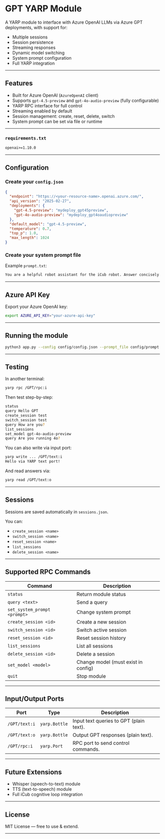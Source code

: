 
# GPT YARP Module

A YARP module to interface with Azure OpenAI LLMs via Azure GPT deployments, with support for:

- Multiple sessions
- Session persistence
- Streaming responses
- Dynamic model switching
- System prompt configuration
- Full YARP integration

---

## Features

- Built for Azure OpenAI (`AzureOpenAI` client)
- Supports `gpt-4.5-preview` and `gpt-4o-audio-preview` (fully configurable)
- YARP RPC interface for full control
- Streaming enabled by default
- Session management: create, reset, delete, switch
- System prompt can be set via file or runtime

---

### `requirements.txt`

```txt
openai>=1.10.0
```
---

## Configuration

### Create your `config.json`

```json
{
  "endpoint": "https://<your-resource-name>.openai.azure.com/",
  "api_version": "2025-02-27",
  "deployments": {
    "gpt-4.5-preview": "mydeploy_gpt45preview",
    "gpt-4o-audio-preview": "mydeploy_gpt4oaudiopreview"
  },
  "default_model": "gpt-4.5-preview",
  "temperature": 0.7,
  "top_p": 1.0,
  "max_length": 1024
}
```

### Create your system prompt file

Example `prompt.txt`:

```txt
You are a helpful robot assistant for the iCub robot. Answer concisely and politely.
```

---

## Azure API Key

Export your Azure OpenAI key:

```bash
export AZURE_API_KEY="your-azure-api-key"
```

---

## Running the module

```bash
python3 app.py --config config/config.json --prompt_file config/prompt.txt
```

---

## Testing

In another terminal:

```bash
yarp rpc /GPT/rpc:i
```

Then test step-by-step:

```bash
status
query Hello GPT
create_session test
switch_session test
query How are you?
list_sessions
set_model gpt-4o-audio-preview
query Are you running 4o?
```

You can also write via input port:

```bash
yarp write ... /GPT/text:i
Hello via YARP text port!
```

And read answers via:

```bash
yarp read /GPT/text:o
```

---

## Sessions

Sessions are saved automatically in `sessions.json`.

You can:

- `create_session <name>`
- `switch_session <name>`
- `reset_session <name>`
- `list_sessions`
- `delete_session <name>`

---

## Supported RPC Commands

| Command | Description |
|---------|-------------|
| `status` | Return module status |
| `query <text>` | Send a query |
| `set_system_prompt <prompt>` | Change system prompt |
| `create_session <id>` | Create a new session |
| `switch_session <id>` | Switch active session |
| `reset_session <id>` | Reset session history |
| `list_sessions` | List all sessions |
| `delete_session <id>` | Delete a session |
| `set_model <model>` | Change model (must exist in config) |
| `quit` | Stop module |

---

## Input/Output Ports

| Port            | Type          | Description                                  |
|------------------|---------------|----------------------------------------------|
| `/GPT/text:i`    | `yarp.Bottle` | Input text queries to GPT (plain text).      |
| `/GPT/text:o`    | `yarp.Bottle` | Output GPT responses (plain text).           |
| `/GPT/rpc:i`     | `yarp.Port`   | RPC port to send control commands.           |

---

## Future Extensions

- Whisper (speech-to-text) module
- TTS (text-to-speech) module
- Full iCub cognitive loop integration

---

## License

MIT License — free to use & extend.

---
